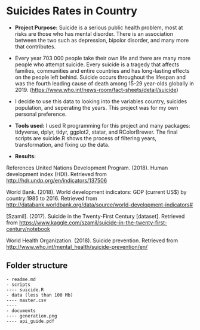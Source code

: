# Suicides Rates in Country

- __Project Purpose:__ Suicide is a serious public health problem, most at risks are those who has mental disorder. There is an association between the two such as depression, bipolor disorder, and many more that contributes. 
- Every year 703 000 people take their own life and there are many more people who attempt suicide. Every suicide is a tragedy that affects families, communities and entire countries and has long-lasting effects on the people left behind. Suicide occurs throughout the lifespan and was the fourth leading cause of death among 15-29 year-olds globally in 2019. (https://www.who.int/news-room/fact-sheets/detail/suicide)
- I decide to use this data to looking into the variables country, suicides population, and seperating the years. This project was for my own personal preference.


- __Tools used:__ I used R programming for this project and many packages: tidyverse, dplyr, tidyr, ggplot2, statar, and RColorBrewer. The final scripts are suicide.R shows the process of filtering years, transformation, and fixing up the data.

- __Results:__



References
United Nations Development Program. (2018). Human development index (HDI). Retrieved from http://hdr.undp.org/en/indicators/137506

World Bank. (2018). World development indicators: GDP (current US$) by country:1985 to 2016. Retrieved from http://databank.worldbank.org/data/source/world-development-indicators#

[Szamil]. (2017). Suicide in the Twenty-First Century [dataset]. Retrieved from https://www.kaggle.com/szamil/suicide-in-the-twenty-first-century/notebook

World Health Organization. (2018). Suicide prevention. Retrieved from http://www.who.int/mental_health/suicide-prevention/en/
## Folder structure

```
- readme.md
- scripts
---- suicide.R
- data (less than 100 Mb)
---- master.csv
---- 
- documents
---- generation.png
---- api_guide.pdf
```
